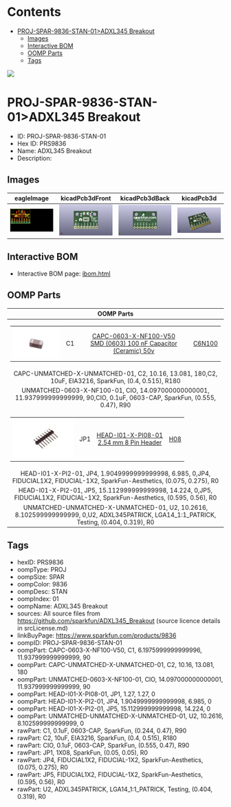 



Contents
========

* [PROJ-SPAR-9836-STAN-01>ADXL345 Breakout](#proj-spar-9836-stan-01adxl345-breakout)
	* [Images](#images)
	* [Interactive BOM](#interactive-bom)
	* [OOMP Parts](#oomp-parts)
	* [Tags](#tags)
  
![][im]
# PROJ-SPAR-9836-STAN-01>ADXL345 Breakout

- ID: PROJ-SPAR-9836-STAN-01
- Hex ID: PRS9836
- Name: ADXL345 Breakout
- Description: 

## Images
  
  

|eagleImage|kicadPcb3dFront|kicadPcb3dBack|kicadPcb3d|
| :---: | :---: | :---: | :---: |
|[![eagleImage](eagleImage_140.png)](eagleImage_600.png)|[![kicadPcb3dFront](kicadPcb3dFront_140.png)](kicadPcb3dFront_600.png)|[![kicadPcb3dBack](kicadPcb3dBack_140.png)](kicadPcb3dBack_600.png)|[![kicadPcb3d](kicadPcb3d_140.png)](kicadPcb3d_600.png)|

## Interactive BOM

- Interactive BOM page: [ibom.html](kicad/bom/ibom.html)

## OOMP Parts
  

|OOMP Parts|
| :---: |
|<table><tr><td>![CAPC-0603-X-NF100-V50](https://raw.githubusercontent.com/oomlout/oomlout_OOMP_parts/main/CAPC-0603-X-NF100-V50/image_140.jpg)</td><td> C1</td><td>[CAPC-0603-X-NF100-V50<br>SMD (0603) 100 nF Capacitor (Ceramic) 50v](https://github.com/oomlout/oomlout_OOMP_parts/tree/main/CAPC-0603-X-NF100-V50/)</td><td>[C6N100](https://github.com/oomlout/oomlout_OOMP_parts/tree/main/CAPC-0603-X-NF100-V50/)</td></tr></table>|
|CAPC-UNMATCHED-X-UNMATCHED-01, C2, 10.16, 13.081, 180,C2, 10uF, EIA3216, SparkFun, (0.4, 0.515), R180|
|UNMATCHED-0603-X-NF100-01, CIO, 14.097000000000001, 11.937999999999999, 90,CIO, 0.1uF, 0603-CAP, SparkFun, (0.555, 0.47), R90|
|<table><tr><td>![HEAD-I01-X-PI08-01](https://raw.githubusercontent.com/oomlout/oomlout_OOMP_parts/main/HEAD-I01-X-PI08-01/image_140.jpg)</td><td> JP1</td><td>[HEAD-I01-X-PI08-01<br>2.54 mm 8 Pin Header](https://github.com/oomlout/oomlout_OOMP_parts/tree/main/HEAD-I01-X-PI08-01/)</td><td>[H08](https://github.com/oomlout/oomlout_OOMP_parts/tree/main/HEAD-I01-X-PI08-01/)</td></tr></table>|
|HEAD-I01-X-PI2-01, JP4, 1.9049999999999998, 6.985, 0,JP4, FIDUCIAL1X2, FIDUCIAL-1X2, SparkFun-Aesthetics, (0.075, 0.275), R0|
|HEAD-I01-X-PI2-01, JP5, 15.112999999999998, 14.224, 0,JP5, FIDUCIAL1X2, FIDUCIAL-1X2, SparkFun-Aesthetics, (0.595, 0.56), R0|
|UNMATCHED-UNMATCHED-X-UNMATCHED-01, U2, 10.2616, 8.102599999999999, 0,U2, ADXL345PATRICK, LGA14_1:1_PATRICK, Testing, (0.404, 0.319), R0|

## Tags

- hexID: PRS9836
- oompType: PROJ
- oompSize: SPAR
- oompColor: 9836
- oompDesc: STAN
- oompIndex: 01
- oompName: ADXL345 Breakout
- sources: All source files from https://github.com/sparkfun/ADXL345_Breakout (source licence details in srcLicense.md)
- linkBuyPage: https://www.sparkfun.com/products/9836
- oompID: PROJ-SPAR-9836-STAN-01
- oompPart: CAPC-0603-X-NF100-V50, C1, 6.1975999999999996, 11.937999999999999, 90
- oompPart: CAPC-UNMATCHED-X-UNMATCHED-01, C2, 10.16, 13.081, 180
- oompPart: UNMATCHED-0603-X-NF100-01, CIO, 14.097000000000001, 11.937999999999999, 90
- oompPart: HEAD-I01-X-PI08-01, JP1, 1.27, 1.27, 0
- oompPart: HEAD-I01-X-PI2-01, JP4, 1.9049999999999998, 6.985, 0
- oompPart: HEAD-I01-X-PI2-01, JP5, 15.112999999999998, 14.224, 0
- oompPart: UNMATCHED-UNMATCHED-X-UNMATCHED-01, U2, 10.2616, 8.102599999999999, 0
- rawPart: C1, 0.1uF, 0603-CAP, SparkFun, (0.244, 0.47), R90
- rawPart: C2, 10uF, EIA3216, SparkFun, (0.4, 0.515), R180
- rawPart: CIO, 0.1uF, 0603-CAP, SparkFun, (0.555, 0.47), R90
- rawPart: JP1, 1X08, SparkFun, (0.05, 0.05), R0
- rawPart: JP4, FIDUCIAL1X2, FIDUCIAL-1X2, SparkFun-Aesthetics, (0.075, 0.275), R0
- rawPart: JP5, FIDUCIAL1X2, FIDUCIAL-1X2, SparkFun-Aesthetics, (0.595, 0.56), R0
- rawPart: U2, ADXL345PATRICK, LGA14_1:1_PATRICK, Testing, (0.404, 0.319), R0



[im]: kicadPcb3d_450.png
